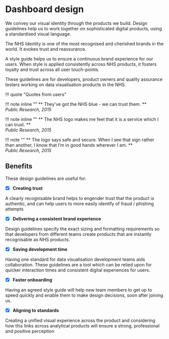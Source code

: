 # Dashboard design

We convey our visual identity through the products we build. Design guidelines help us to work together on sophisticated digital products, using a standardised visual language. 

The NHS Identity is one of the most recognised and cherished brands in the world. It evokes trust and reassurance.

A style guide helps us to ensure a continuous brand experience for our users. When style is applied consistently across NHS products, it fosters loyalty and trust across all user touch-points.

These guidelines are for developers, product owners and quality assurance testers working on data visualisation products in the NHS.

!!! quote "Quotes from users"

!!! note inline ""
    ** They've got the NHS blue - we can trust them. **<br>
    *Public Research, 2015*

!!! note inline ""
    ** The NHS logo makes me feel that it is a service which I can trust. **<br>
    *Public Research, 2015*

!!! note ""
    ** The logo says safe and secure. When I see that sign rather than another, I know that I’m in good hands wherever I am. **<br>
    *Public Research, 2015*
    

## Benefits

These design guidelines are useful for:


- [x] **Creating trust**

A clearly recognisable brand helps to engender trust that the product is authentic, and can help users to more easily identify of fraud / phishing attempts

- [x] **Delivering a consistent brand experience**

Design guidelines specify the exact sizing and formatting requirements so that developers from different teams create products that are instantly recognisable as NHS products.

- [x] **Saving development time**

Having one standard for data visualisation development teams aids collaboration. These guidelines are a tool which can be relied upon for quicker interaction times and consistent digital experiences for users.

- [x] **Faster onboarding**

Having an agreed style guide will help new team members to get up to speed quickly and enable them to make design decisions, soon after joining us.

- [x] **Aligning to standards**

Creating a unified visual experience across the product and considering how this links across analytical products will ensure a strong, professional and positive perception